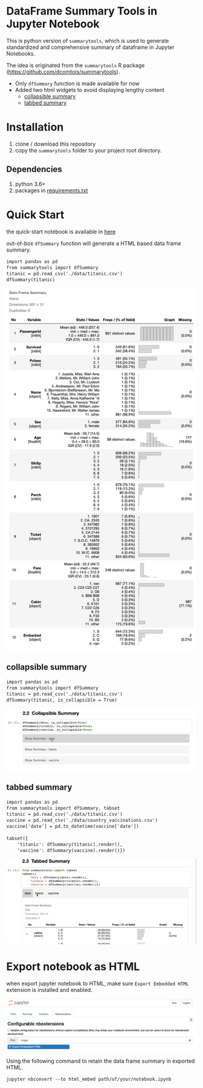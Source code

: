 # DataFrame Summary Tools in Jupyter Notebook

This is python version of `summarytools`, which is used to generate standardized and comprehensive summary of dataframe in Jupyter Notebooks.

The idea is originated from the `summarytools` R package (https://github.com/dcomtois/summarytools).

* Only `dfSummary` function is made available for now
* Added two html widgets to avoid displaying lengthy content
    + [collapsible summary](#collapsible-summary) 
    + [tabbed summary](#tabbed-summary)

# Installation
1. clone / download this repository
2. copy the `summarytools` folder to your project root directory.

## Dependencies
1. python 3.6+
2. packages in [requirements.txt](./requirements.txt)

# Quick Start

the quick-start notebook is available in [here](quick-start.ipynb)

out-of-box `dfSummary` function will generate a HTML based data frame summary.

```
import pandas as pd
from summarytools import dfSummary
titanic = pd.read_csv('./data/titanic.csv')
dfSummary(titanic)
```
![](images/dfSummary.png)

## collapsible summary

```
import pandas as pd
from summarytools import dfSummary
titanic = pd.read_csv('./data/titanic.csv')
dfSummary(titanic, is_collapsible = True)
```

![](images/collapsible.gif)

## tabbed summary

```
import pandas as pd
from summarytools import dfSummary, tabset
titanic = pd.read_csv('./data/titanic.csv')
vaccine = pd.read_csv('./data/country_vaccinations.csv')
vaccine['date'] = pd.to_datetime(vaccine['date'])

tabset({
    'titanic': dfSummary(titanic).render(),
    'vaccine': dfSummary(vaccine).render()})
```

![](images/tabbed.gif)

# Export notebook as HTML

when export jupyter notebook to HTML, make sure `Export Embedded HTML
` extension is installed and enabled.

![](images/embedded_html.png)

Using the following command to retain the data frame summary in exported HTML.
```
jupyter nbconvert --to html_embed path/of/your/notebook.ipynb
```
